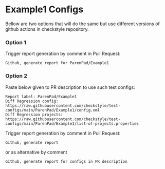 # Example1 Configs

Bellow are two options that will do the same but use different versions
of github actions in checkstyle repository.


### Option 1
Trigger report generation by comment in Pull Request:
```
Github, generate report for ParenPad/Example1
```

### Option 2

Paste below given to PR description to use such test configs:
```
Report label: ParenPad/Example1
Diff Regression config: https://raw.githubusercontent.com/checkstyle/test-configs/main/ParenPad/Example1/config.xml
Diff Regression projects: https://raw.githubusercontent.com/checkstyle/test-configs/main/ParenPad/Example1/list-of-projects.properties
```

Trigger report generation by comment in Pull Request:
```
Github, generate report
```
or as alternative by comment
```
Github, generate report for configs in PR description
```
